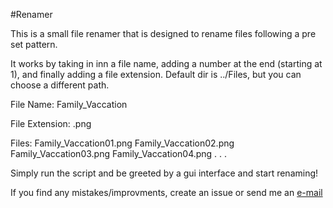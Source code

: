 #Renamer

This is a small file renamer that is designed to rename files following a pre set pattern. 

It works by taking in inn a file name, adding a number at the end (starting at 1), and finally adding a file extension. Default dir is ../Files, but you can choose a different path. 

File Name: Family_Vaccation

File Extension: .png

Files: 
Family_Vaccation01.png
Family_Vaccation02.png
Family_Vaccation03.png
Family_Vaccation04.png
        .
        .
        .

Simply run the script and be greeted by a gui interface and start renaming!

If you find any mistakes/improvments, create an issue or send me an [e-mail](mailto:kontakt@sivert.priv.no?subject=[GitHub]%13Renamer)
